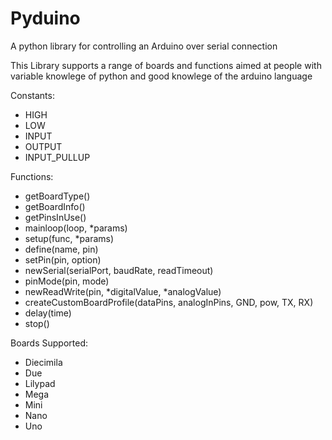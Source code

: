 # Pyduino
A python library for controlling an Arduino over serial connection

This Library supports a range of boards and functions aimed at people with variable knowlege of python and good knowlege of the arduino language

Constants:
 - HIGH
 - LOW
 - INPUT
 - OUTPUT
 - INPUT_PULLUP

Functions:
 - getBoardType()
 - getBoardInfo()
 - getPinsInUse()
 - mainloop(loop, *params)
 - setup(func, *params)
 - define(name, pin)
 - setPin(pin, option)
 - newSerial(serialPort, baudRate, readTimeout)
 - pinMode(pin, mode)
 - newReadWrite(pin, *digitalValue, *analogValue)
 - createCustomBoardProfile(dataPins, analogInPins, GND, pow, TX, RX)
 - delay(time)
 - stop()
 
 Boards Supported:
  - Diecimila
  - Due
  - Lilypad
  - Mega
  - Mini
  - Nano
  - Uno
